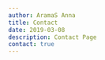 ```yaml
---
author: AramaS Anna
title: Contact
date: 2019-03-08
description: Contact Page
contact: true
---
```

